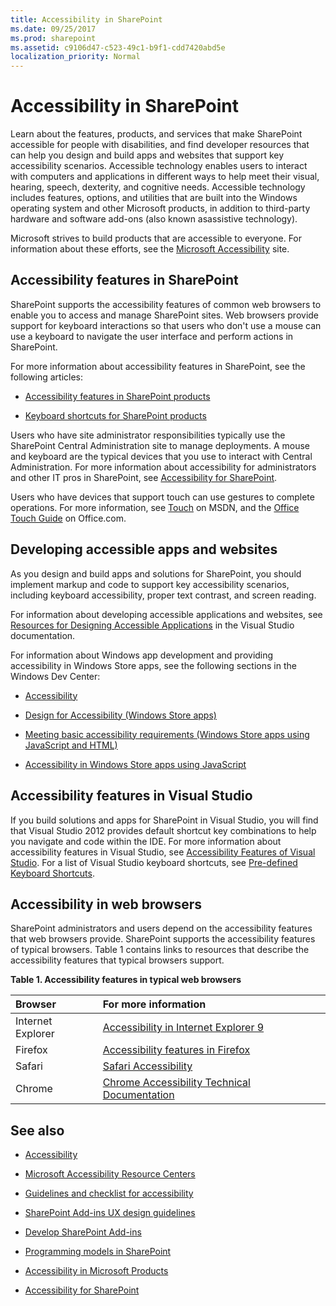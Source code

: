 ```yaml
---
title: Accessibility in SharePoint
ms.date: 09/25/2017
ms.prod: sharepoint
ms.assetid: c9106d47-c523-49c1-b9f1-cdd7420abd5e
localization_priority: Normal
---
```



# Accessibility in SharePoint
Learn about the features, products, and services that make SharePoint accessible for people with disabilities, and find developer resources that can help you design and build apps and websites that support key accessibility scenarios.
Accessible technology enables users to interact with computers and applications in different ways to help meet their visual, hearing, speech, dexterity, and cognitive needs. Accessible technology includes features, options, and utilities that are built into the Windows operating system and other Microsoft products, in addition to third-party hardware and software add-ons (also known asassistive technology).
  
    
    

Microsoft strives to build products that are accessible to everyone. For information about these efforts, see the  [Microsoft Accessibility](http://www.microsoft.com/enable/default.aspx) site.
## Accessibility features in SharePoint
<a name="bkmk_AccessibilitySP2013"> </a>

SharePoint supports the accessibility features of common web browsers to enable you to access and manage SharePoint sites. Web browsers provide support for keyboard interactions so that users who don't use a mouse can use a keyboard to navigate the user interface and perform actions in SharePoint.
  
    
    
For more information about accessibility features in SharePoint, see the following articles:
  
    
    

-  [Accessibility features in SharePoint products](http://office.microsoft.com/en-us/sharepoint-foundation-help/accessibility-features-in-sharepoint-products-HA102772892.aspx?CTT=1)
    
  
-  [Keyboard shortcuts for SharePoint products](http://office.microsoft.com/en-us/sharepoint-foundation-help/keyboard-shortcuts-for-sharepoint-products-HA102772894.aspx?CTT=5&amp;origin=HA102772892)
    
  
Users who have site administrator responsibilities typically use the SharePoint Central Administration site to manage deployments. A mouse and keyboard are the typical devices that you use to interact with Central Administration. For more information about accessibility for administrators and other IT pros in SharePoint, see  [Accessibility for SharePoint](http://technet.microsoft.com/en-us/library/jj219681.aspx).
  
    
    
Users who have devices that support touch can use gestures to complete operations. For more information, see  [Touch](https://docs.microsoft.com/windows/desktop/uxguide/inter-touch) on MSDN, and the [Office Touch Guide](http://office.microsoft.com/en-us/support/office-touch-guide-HA102823845.aspx) on Office.com.
  
    
    

## Developing accessible apps and websites
<a name="bkmk_DevAccessibleApps"> </a>

As you design and build apps and solutions for SharePoint, you should implement markup and code to support key accessibility scenarios, including keyboard accessibility, proper text contrast, and screen reading.
  
    
    
For information about developing accessible applications and websites, see  [Resources for Designing Accessible Applications](http://msdn.microsoft.com/library/426bf023-bb34-43c4-9edb-c307191c8170%28Office.15%29.aspx) in the Visual Studio documentation.
  
    
    
For information about Windows app development and providing accessibility in Windows Store apps, see the following sections in the Windows Dev Center:
  
    
    

-  [Accessibility](http://msdn.microsoft.com/en-us/windows/bb735024.aspx)
    
  
-  [Design for Accessibility (Windows Store apps)](http://msdn.microsoft.com/en-us/library/windows/apps/hh700407.aspx)
    
  
-  [Meeting basic accessibility requirements (Windows Store apps using JavaScript and HTML)](http://msdn.microsoft.com/en-us/library/windows/apps/hh700338.aspx)
    
  
-  [Accessibility in Windows Store apps using JavaScript](http://msdn.microsoft.com/en-us/library/windows/apps/hh452702.aspx)
    
  

## Accessibility features in Visual Studio
<a name="bkmk_AccessVS"> </a>

If you build solutions and apps for SharePoint in Visual Studio, you will find that Visual Studio 2012 provides default shortcut key combinations to help you navigate and code within the IDE. For more information about accessibility features in Visual Studio, see  [Accessibility Features of Visual Studio](http://msdn.microsoft.com/library/aa1ada29-4d93-4bf0-af8b-03633fcb0fba%28Office.15%29.aspx). For a list of Visual Studio keyboard shortcuts, see  [Pre-defined Keyboard Shortcuts](http://msdn.microsoft.com/library/c2c64648-00f8-4e48-a8a0-96c67cfd968c%28Office.15%29.aspx).
  
    
    

## Accessibility in web browsers
<a name="bkmk_AccessBrowsers"> </a>

SharePoint administrators and users depend on the accessibility features that web browsers provide. SharePoint supports the accessibility features of typical browsers. Table 1 contains links to resources that describe the accessibility features that typical browsers support.
  
    
    

**Table 1. Accessibility features in typical web browsers**


|**Browser**|**For more information**|
|:-----|:-----|
|Internet Explorer  <br/> | [Accessibility in Internet Explorer 9](http://www.microsoft.com/enable/products/ie9/default.aspx) <br/> |
|Firefox  <br/> | [Accessibility features in Firefox](http://go.microsoft.com/fwlink/p/?LinkId=275209) <br/> |
|Safari  <br/> | [Safari Accessibility](http://go.microsoft.com/fwlink/p/?LinkId=275210) <br/> |
|Chrome  <br/> | [Chrome Accessibility Technical Documentation](http://go.microsoft.com/fwlink/p/?LinkId=275211) <br/> |
   

## See also
<a name="bk_addresources"> </a>


-  [Accessibility](http://msdn.microsoft.com/en-us/windows/bb735024.aspx)
    
  
-  [Microsoft Accessibility Resource Centers](http://www.microsoft.com/enable/centers/)
    
  
-  [Guidelines and checklist for accessibility](http://msdn.microsoft.com/en-us/library/windows/apps/hh700325.aspx)
    
  
-  [SharePoint Add-ins UX design guidelines](http://msdn.microsoft.com/library/a4a8f53c-27d7-43dc-b6db-aa7b1f1c7d45%28Office.15%29.aspx)
    
  
-  [Develop SharePoint Add-ins](../sp-add-ins/sharepoint-add-ins.md)
    
  
-  [Programming models in SharePoint](programming-models-in-sharepoint.md)
    
  
-  [Accessibility in Microsoft Products](http://www.microsoft.com/enable/products/default.aspx)
    
  
-  [Accessibility for SharePoint](http://technet.microsoft.com/en-us/library/jj219681.aspx)
    
  

